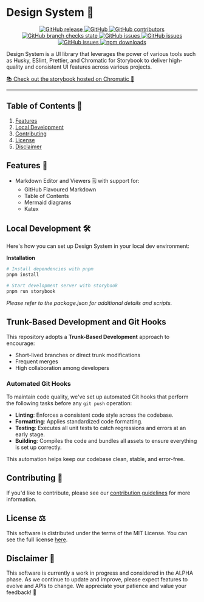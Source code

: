 # Design System 🎨

<p align="center">
    <a href="https://github.com/HarrisFauntleroy/design-system/releases">
        <img alt="GitHub release" src="https://img.shields.io/github/package-json/v/HarrisFauntleroy/design-system?&style=for-the-badge">
    </a>
    <a href="/LICENSE.md">
        <img alt="GitHub" src="https://img.shields.io/github/license/HarrisFauntleroy/design-system?&style=for-the-badge">
    </a>
    <a href="https://github.com/HarrisFauntleroy/design-system/graphs/contributors">
        <img alt="GitHub contributors" src="https://img.shields.io/github/contributors-anon/HarrisFauntleroy/design-system?&style=for-the-badge">
    </a>
    <a href="https://github.com/HarrisFauntleroy/design-system/actions">
        <img alt="GitHub branch checks state" src="https://img.shields.io/github/checks-status/HarrisFauntleroy/design-system/main?&style=for-the-badge">
    </a>
    <a href="https://github.com/HarrisFauntleroy/design-system/issues?q=is%3Aopen+is%3Aissue">
        <img alt="GitHub issues" src="https://img.shields.io/github/issues/HarrisFauntleroy/design-system?&style=for-the-badge">
    </a>
    <a href="https://github.com/HarrisFauntleroy/design-system/issues?q=is%3Aopen+is%3Aissue">
        <img alt="GitHub issues" src="https://img.shields.io/github/last-commit/HarrisFauntleroy/design-system?&style=for-the-badge">
    </a>
    </a>
    <a href="https://github.com/HarrisFauntleroy/design-system/issues?q=is%3Aopen+is%3Aissue">
        <img alt="GitHub issues" src="https://img.shields.io/github/commit-activity/w/HarrisFauntleroy/design-system?&style=for-the-badge">
    </a>
        <a href="https://www.npmjs.com/package/@harrisfauntleroy/design-system?activeTab=readme">
        <img alt="npm downloads" src="https://img.shields.io/npm/dt/%40harrisfauntleroy/design-system?&style=for-the-badge">
    </a>
</p>

Design System is a UI library that leverages the power of various tools such as
Husky, ESlint, Prettier, and Chromatic for Storybook to deliver high-quality and
consistent UI features across various projects.

[📚 Check out the storybook hosted on Chromatic 🎨](https://main--64d482866191a67a0437dc6b.chromatic.com)

---

## Table of Contents 📖

1. [Features](#features-🚀)
2. [Local Development](#local-development-🛠️)
3. [Contributing](#contributing-🤝)
4. [License](#license-⚖️)
5. [Disclaimer](#disclaimer-🚨)

## Features 🚀

- Markdown Editor and Viewers 🗒️ with support for:
  - GitHub Flavoured Markdown
  - Table of Contents
  - Mermaid diagrams
  - Katex

## Local Development 🛠️

Here's how you can set up Design System in your local dev environment:

**Installation**

```zsh
# Install dependencies with pnpm
pnpm install
```

```zsh
# Start development server with storybook
pnpm run storybook
```

_Please refer to the package.json for additional details and scripts._

## Trunk-Based Development and Git Hooks

This repository adopts a **Trunk-Based Development** approach to encourage:

- Short-lived branches or direct trunk modifications
- Frequent merges
- High collaboration among developers

### Automated Git Hooks

To maintain code quality, we've set up automated Git hooks that perform the
following tasks before any `git push` operation:

- **Linting**: Enforces a consistent code style across the codebase.
- **Formatting**: Applies standardized code formatting.
- **Testing**: Executes all unit tests to catch regressions and errors at an
  early stage.
- **Building**: Compiles the code and bundles all assets to ensure everything is
  set up correctly.

This automation helps keep our codebase clean, stable, and error-free.

## Contributing 🤝

If you'd like to contribute, please see our
[contribution guidelines](CONTRIBUTING.md) for more information.

## License ⚖️

This software is distributed under the terms of the MIT License. You can see the
full license [here](LICENSE).

## Disclaimer 🚨

This software is currently a work in progress and considered in the ALPHA phase.
As we continue to update and improve, please expect features to evolve and APIs
to change. We appreciate your patience and value your feedback! 🙌
